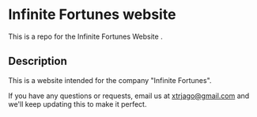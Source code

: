 # Infinite Fortunes website

This is a repo for the Infinite Fortunes Website . 

## Description

This is a website intended for the company "Infinite Fortunes".

If you have any questions or requests, email us at [xtrjago@gmail.com](mailto:xtrjago@gmail.com) and we'll keep updating this to make it perfect.
